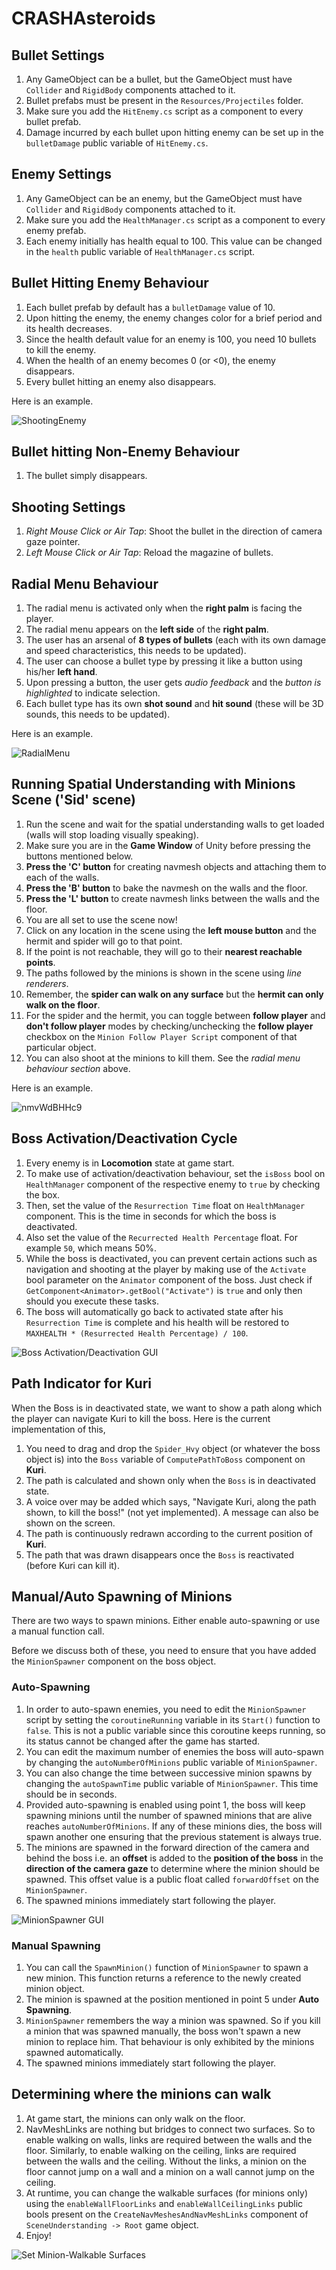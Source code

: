 # CRASHAsteroids

## Bullet Settings

1. Any GameObject can be a bullet, but the GameObject must have `Collider` and `RigidBody` components attached to it.  
2. Bullet prefabs must be present in the `Resources/Projectiles` folder. 
3. Make sure you add the `HitEnemy.cs` script as a component to every bullet prefab.
4. Damage incurred by each bullet upon hitting enemy can be set up in the `bulletDamage` public variable of `HitEnemy.cs`.

## Enemy Settings

1. Any GameObject can be an enemy, but the GameObject must have `Collider` and `RigidBody` components attached to it.
2. Make sure you add the `HealthManager.cs` script as a component to every enemy prefab.
3. Each enemy initially has health equal to 100. This value can be changed in the  `health` public variable of `HealthManager.cs` script.

## Bullet Hitting Enemy Behaviour

1. Each bullet prefab by default has a `bulletDamage` value of 10.
2. Upon hitting the enemy, the enemy changes color for a brief period and its health decreases.
3. Since the health default value for an enemy is 100, you need 10 bullets to kill the enemy.
4. When the health of an enemy becomes 0 (or <0), the enemy disappears.
5. Every bullet hitting an enemy also disappears.

Here is an example.  

![ShootingEnemy](https://user-images.githubusercontent.com/18630586/75085486-c3a40280-54de-11ea-93ab-08e858cbcf7e.gif)

## Bullet hitting Non-Enemy Behaviour

1. The bullet simply disappears.

## Shooting Settings

1. *Right Mouse Click or Air Tap*: Shoot the bullet in the direction of camera gaze pointer.
2. *Left Mouse Click or Air Tap*: Reload the magazine of bullets.

## Radial Menu Behaviour

1. The radial menu is activated only when the __right palm__ is facing the player.
2. The radial menu appears on the __left side__ of the __right palm__.
3. The user has an arsenal of __8 types of bullets__ (each with its own damage and speed characteristics, this needs to be updated). 
4. The user can choose a bullet type by pressing it like a button using his/her __left hand__.
5. Upon pressing a button, the user gets *audio feedback* and the *button is highlighted* to indicate selection.
6. Each bullet type has its own __shot sound__ and __hit sound__ (these will be 3D sounds, this needs to be updated).

Here is an example.

![RadialMenu](https://user-images.githubusercontent.com/18630586/77114670-27d8ba00-69ea-11ea-9a54-e0e6f3990172.gif)

## Running Spatial Understanding with Minions Scene ('Sid' scene)

1. Run the scene and wait for the spatial understanding walls to get loaded (walls will stop loading visually speaking).
2. Make sure you are in the **Game Window** of Unity before pressing the buttons mentioned below.
2. __Press the 'C' button__ for creating navmesh objects and attaching them to each of the walls.
3. __Press the 'B' button__ to bake the navmesh on the walls and the floor.
4. __Press the 'L' button__ to create navmesh links between the walls and the floor.
5. You are all set to use the scene now!
6. Click on any location in the scene using the __left mouse button__ and the hermit and spider will go to that point.
7. If the point is not reachable, they will go to their __nearest reachable points__.
7. The paths followed by the minions is shown in the scene using *line renderers*.
8. Remember, the __spider can walk on any surface__ but the __hermit can only walk on the floor__.
9. For the spider and the hermit, you can toggle between __follow player__ and __don't follow player__ modes by checking/unchecking the __follow player__ checkbox on the `Minion Follow Player Script` component of that particular object.
10. You can also shoot at the minions to kill them. See the *radial menu behaviour section* above. 

Here is an example.

![nmvWdBHHc9](https://user-images.githubusercontent.com/18630586/78309670-7c0e8e80-7500-11ea-92d0-34413b0e0b6a.gif)

## Boss Activation/Deactivation Cycle

1. Every enemy is in __Locomotion__ state at game start.
2. To make use of activation/deactivation behaviour, set the `isBoss` bool on `HealthManager` component of the respective enemy to `true` by checking the box.
3. Then, set the value of the `Resurrection Time` float on `HealthManager` component. This is the time in seconds for which the boss is deactivated.
4. Also set the value of the `Recurrected Health Percentage` float. For example `50`, which means 50%.
4. While the boss is deactivated, you can prevent certain actions such as navigation and shooting at the player by making use of the `Activate` bool parameter on the `Animator` component of the boss. Just check if `GetComponent<Animator>.getBool("Activate")` is `true` and only then should you execute these tasks.
5. The boss will automatically go back to activated state after his `Resurrection Time` is complete and his health will be restored to `MAXHEALTH * (Resurrected Health Percentage) / 100`.

![Boss Activation/Deactivation GUI](https://user-images.githubusercontent.com/18630586/79704700-77b7d480-8267-11ea-8e16-445e50b8d573.png)


## Path Indicator for Kuri

When the Boss is in deactivated state, we want to show a path along which the player can navigate Kuri to kill the boss. Here is the current implementation of this,

1. You need to drag and drop the `Spider_Hvy` object (or whatever the boss object is) into the `Boss` variable of `ComputePathToBoss` component on __Kuri__.
2. The path is calculated and shown only when the `Boss` is in deactivated state.
3. A voice over may be added which says, "Navigate Kuri, along the path shown, to kill the boss!" (not yet implemented). A message can also be shown on the screen.
3. The path is continuously redrawn according to the current position of __Kuri__.
4. The path that was drawn disappears once the `Boss` is reactivated (before Kuri can kill it).

## Manual/Auto Spawning of Minions

There are two ways to spawn minions. Either enable auto-spawning or use a manual function call.

Before we discuss both of these, you need to ensure that you have added the `MinionSpawner` component on the boss object.

### Auto-Spawning

1. In order to auto-spawn enemies, you need to edit the `MinionSpawner` script by setting the `coroutineRunning` variable in its `Start()` function to `false`. This is not a public variable since this coroutine keeps running, so its status cannot be changed after the game has started.
2. You can edit the maximum number of enemies the boss will auto-spawn by changing the `autoNumberOfMinions` public variable of `MinionSpawner`.
3. You can also change the time between successive minion spawns by changing the `autoSpawnTime` public variable of `MinionSpawner`. This time should be in seconds.
4. Provided auto-spawning is enabled using point 1, the boss will keep spawning minions until the number of spawned minions that are alive reaches `autoNumberOfMinions`. If any of these minions dies, the boss will spawn another one ensuring that the previous statement is always true.
5. The minions are spawned in the forward direction of the camera and behind the boss i.e. an __offset__ is added to the __position of the boss__ in the __direction of the camera gaze__ to determine where the minion should be spawned. This offset value is a public float called `forwardOffset` on the `MinionSpawner`.
6. The spawned minions immediately start following the player.

![MinionSpawner GUI](https://user-images.githubusercontent.com/18630586/79704586-f9f3c900-8266-11ea-8e0f-00369487032c.png)

### Manual Spawning

1. You can call the `SpawnMinion()` function of `MinionSpawner` to spawn a new minion. This function returns a reference to the newly created minion object.
2. The minion is spawned at the position mentioned in point 5 under __Auto Spawning__.
3. `MinionSpawner` remembers the way a minion was spawned. So if you kill a minion that was spawned manually, the boss won't spawn a new minion to replace him. That behaviour is only exhibited by the minions spawned automatically.
3. The spawned minions immediately start following the player.

## Determining where the minions can walk

1. At game start, the minions can only walk on the floor.
2. NavMeshLinks are nothing but bridges to connect two surfaces. So to enable walking on walls, links are required between the walls and the floor. Similarly, to enable walking on the ceiling, links are required between the walls and the ceiling. Without the links, a minion on the floor cannot jump on a wall and a minion on a wall cannot jump on the ceiling.
3. At runtime, you can change the walkable surfaces (for minions only) using the `enableWallFloorLinks` and `enableWallCeilingLinks` public bools present on the `CreateNavMeshesAndNavMeshLinks` component of `SceneUnderstanding -> Root` game object.
4. Enjoy!

![Set Minion-Walkable Surfaces](https://user-images.githubusercontent.com/18630586/79704647-31fb0c00-8267-11ea-961a-705f999ce43e.png)
